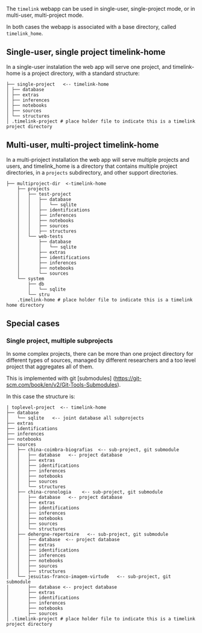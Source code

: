 
The `timelink` webapp can be used in single-user, single-project mode, or in multi-user, multi-project mode.

In both cases the webapp is associated with a base directory, called `timelink_home`.
## Single-user, single project timelink-home

In a single-user instalation the web app will serve one project, and timelink-home is a project directory, with a standard structure:


	├── single-project   <-- timelink-home
	│ ├── database
	│ ├── extras
	│ ├── inferences
	│ ├── notebooks
	│ ├── sources
	│ └── structures
	│ .timelink-project # place holder file to indicate this is a timelink project directory
## Multi-user, multi-project timelink-home

In a multi-prioject installation the web app will serve multiple projects and users, and timelink_home is a directory that contains multiple project directories, in a `projects` subdirectory, and other support directories.

	├── multiproject-dir  <-timelink-home
		├── projects
		│   ├── test-project
		│   │   ├── database
		│   │   │   └── sqlite
		│   │   ├── identifications
		│   │   ├── inferences
		│   │   ├── notebooks
		│   │   ├── sources
		│   │   ├── structures
		│   └── web-tests
		│       ├── database
		│       │   └── sqlite
		│       ├── extras
		│       ├── identifications
		│       ├── inferences
		│       ├── notebooks
		│       └── sources
		└── system
			├── db
			│   └── sqlite
			└── stru
		.timelink-home # place holder file to indicate this is a timelink home directory

## Special cases

### Single project, multiple subprojects

In some complex projects, there can be more than one project directory for different types of sources, managed by different researchers and a too level project that aggregates all of them. 

This is implemented  with git [submodules] (https://git-scm.com/book/en/v2/Git-Tools-Submodules).

In this case the structure is:

	| toplevel-project  <-- timelink-home
	├── database
	│   └── sqlite   <-- joint database all subprojects 
	├── extras
	├── identifications
	├── inferences
	├── notebooks
	├── sources
	│   ├── china-coimbra-biografias  <-- sub-project, git submodule 
	│   │   ├── database   <-- project database
	│   │   ├── extras
	│   │   ├── identifications
	│   │   ├── inferences
	│   │   ├── notebooks
	│   │   ├── sources
	│   │   └── structures
	│   ├── china-cronologia    <-- sub-project, git submodule 
	│   │   ├── database   <-- project database
	│   │   ├── extras
	│   │   ├── identifications
	│   │   ├── inferences
	│   │   ├── notebooks
	│   │   ├── sources
	│   │   └── structures
	│   ├── dehergne-repertoire   <-- sub-project, git submodule 
	│   │   ├── database  <-- project database
	│   │   ├── extras
	│   │   ├── identifications
	│   │   ├── inferences
	│   │   ├── notebooks
	│   │   ├── sources
	│   │   ├── structures
	│   └── jesuitas-franco-imagem-virtude   <-- sub-project, git submodule 
	│       ├── database <-- project database
	│       ├── extras
	│       ├── identifications
	│       ├── inferences
	│       ├── notebooks
	│       ├── sources
	│ .timelink-project # place holder file to indicate this is a timelink project directory



